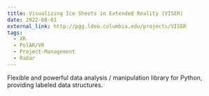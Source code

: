 ```yaml
---
title: Visualizing Ice Sheets in Extended Reality (VISER)
date: 2022-08-01
external_link: http://pgg.ldeo.columbia.edu/projects/VISER
tags:
  - XR
  - PolAR/VR
  - Project-Management
  - Radar
---
```


Flexible and powerful data analysis / manipulation library for Python, providing labeled data structures.

<!--more-->
